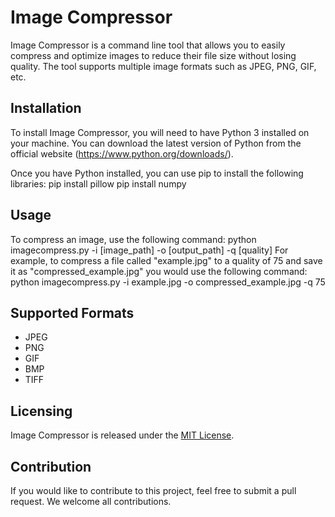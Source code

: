 # Image Compressor

Image Compressor is a command line tool that allows you to easily compress and optimize images to reduce their file size without losing quality. The tool supports multiple image formats such as JPEG, PNG, GIF, etc.

## Installation

To install Image Compressor, you will need to have Python 3 installed on your machine. You can download the latest version of Python from the official website (https://www.python.org/downloads/).

Once you have Python installed, you can use pip to install the following libraries: 
pip install pillow
pip install numpy


## Usage

To compress an image, use the following command:
python imagecompress.py -i [image_path] -o [output_path] -q [quality]
For example, to compress a file called "example.jpg" to a quality of 75 and save it as "compressed_example.jpg" you would use the following command:
python imagecompress.py -i example.jpg -o compressed_example.jpg -q 75


## Supported Formats
- JPEG
- PNG
- GIF
- BMP
- TIFF

## Licensing

Image Compressor is released under the [MIT License](https://opensource.org/licenses/MIT).

## Contribution

If you would like to contribute to this project, feel free to submit a pull request. We welcome all contributions.

